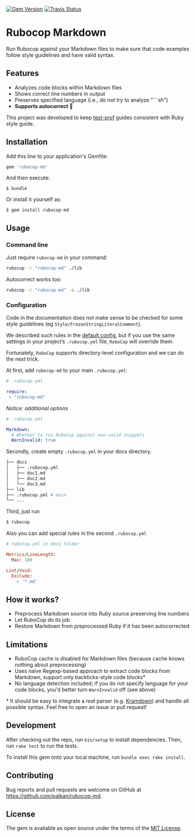 [![Gem Version](https://badge.fury.io/rb/rubocop-md.svg)](http://badge.fury.io/rb/rubocop-md)
[![Travis Status](https://travis-ci.org/palkan/rubocop-md.svg?branch=master)](https://travis-ci.org/palkan/rubocop-md)

# Rubocop Markdown

Run Rubocop against your Markdown files to make sure that code examples follow style guidelines and have valid syntax.

## Features

- Analyzes code blocks within Markdown files
- Shows correct line numbers in output
- Preserves specified language (i.e., do not try to analyze "\`\`\`sh")
- **Supports autocorrect 📝**

This project was developed to keep [test-prof](https://github.com/palkan/test-prof) guides consistent with Ruby style guide.

## Installation

Add this line to your application's Gemfile:

```ruby
gem 'rubocop-md'
```

And then execute:

    $ bundle

Or install it yourself as:

    $ gem install rubocop-md

## Usage

### Command line

Just require `rubocop-md` in your command:

```sh
rubocop -r "rubocop-md" ./lib
```

Autocorrect works too:

```sh
rubocop -r "rubocop-md" -a ./lib
```

### Configuration

Code in the documentation does not make sense to be checked for some style guidelines (eg `Style/FrozenStringLiteralComment`).

We described such rules in the [default config](config/default.yml), but if you use the same settings in your project’s `.rubocop.yml` file, `RoboCop` will override them.

Fortunately, `RuboCop` supports directory-level configuration and we can do the next trick.

At first, add `rubocop-md` to your main `.rubocop.yml`:

```yml
# .rubocop.yml

require:
 - "rubocop-md"
```

*Notice: additional options*

```yml
# .rubocop.yml

Markdown:
  # Whether to run RuboCop against non-valid snippets
  WarnInvalid: true
```

Secondly, create empty `.rubocop.yml` in your docs directory.

```bash
├── docs
│   ├── .rubocop.yml
│   ├── doc1.md
│   ├── doc2.md
│   └── doc3.md
├── lib
├── .rubocop.yml # main
└── ...
```

Third, just run

```bash
$ rubocop
```

Also you can add special rules in the second `.rubocop.yml`

```ruby
# rubocop.yml in docs folder

Metrics/LineLength:
  Max: 100

Lint/Void:
  Exclude:
    - '*.md'
```

## How it works?

- Preprocess Markdown source into Ruby source preserving line numbers
- Let RuboCop do its job
- Restore Markdown from preprocessed Ruby if it has been autocorrected

## Limitations

- RuboCop cache is disabled for Markdown files (because cache knows nothing about preprocessing)
- Uses naive Regexp-based approach to extract code blocks from Markdown, support only backticks-style code blocks\*
- No language detection included; if you do not specify language for your code blocks, you'd better turn `WarnInvalid` off (see above)

\* It should be easy to integrate a _real_ parser (e.g. [Kramdown](https://kramdown.gettalong.org)) and handle all possible syntax. Feel free to open an issue or pull request!

## Development

After checking out the repo, run `bin/setup` to install dependencies. Then, run `rake test` to run the tests.

To install this gem onto your local machine, run `bundle exec rake install`.

## Contributing

Bug reports and pull requests are welcome on GitHub at https://github.com/palkan/rubocop-md.

## License

The gem is available as open source under the terms of the [MIT License](http://opensource.org/licenses/MIT).
